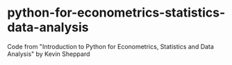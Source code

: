 # python-for-econometrics-statistics-data-analysis
Code from "Introduction to Python for Econometrics, Statistics and Data Analysis" by Kevin Sheppard
